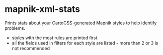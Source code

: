 # mapnik-xml-stats

Prints stats about your CartoCSS-generated Mapnik styles to help identify problems.

- styles with the most rules are printed first
- all the fields used in filters for each style are listed - more than 2 or 3 is not recommended
